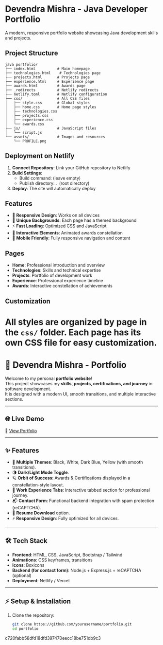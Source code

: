 
# Devendra Mishra - Java Developer Portfolio

A modern, responsive portfolio website showcasing Java development skills and projects.

## Project Structure

```
java portfolio/
├── index.html          # Main homepage
├── technologies.html    # Technologies page
├── projects.html       # Projects page
├── experience.html     # Experience page
├── awards.html         # Awards page
├── _redirects          # Netlify redirects
├── netlify.toml        # Netlify configuration
├── css/                # All CSS files
│   ├── style.css       # Global styles
│   ├── home.css        # Home page styles
│   ├── technologies.css
│   ├── projects.css
│   ├── experience.css
│   └── awards.css
├── js/                 # JavaScript files
│   └── script.js
└── assets/             # Images and resources
    └── PROFILE.png
```

## Deployment on Netlify

1. **Connect Repository**: Link your GitHub repository to Netlify
2. **Build Settings**:
   - Build command: (leave empty)
   - Publish directory: `.` (root directory)
3. **Deploy**: The site will automatically deploy

## Features

- 🌟 **Responsive Design**: Works on all devices
- 🎨 **Unique Backgrounds**: Each page has a themed background
- ⚡ **Fast Loading**: Optimized CSS and JavaScript
- 🎯 **Interactive Elements**: Animated awards constellation
- 📱 **Mobile Friendly**: Fully responsive navigation and content

## Pages

- **Home**: Professional introduction and overview
- **Technologies**: Skills and technical expertise
- **Projects**: Portfolio of development work
- **Experience**: Professional experience timeline
- **Awards**: Interactive constellation of achievements

## Customization

All styles are organized by page in the `css/` folder. Each page has its own CSS file for easy customization.
=======
# 🚀 Devendra Mishra - Portfolio

Welcome to my personal **portfolio website**!  
This project showcases my **skills, projects, certifications, and journey** in software development.  
It is designed with a modern UI, smooth transitions, and multiple interactive sections.

---

## 🌐 Live Demo
🔗 [View Portfolio](https://devportfo1io.netlify.app/)

---

## ✨ Features
- 🎨 **Multiple Themes**: Black, White, Dark Blue, Yellow (with smooth transitions).
- 🌗 **Dark/Light Mode Toggle**.
- 🪐 **Orbit of Success**: Awards & Certifications displayed in a constellation-style layout.
- 📂 **Work Experience Tabs**: Interactive tabbed section for professional journey.
- 📬 **Contact Form**: Functional backend integration with spam protection (reCAPTCHA).
- 📄 **Resume Download** option.
- ⚡ **Responsive Design**: Fully optimized for all devices.

---

## 🛠️ Tech Stack
- **Frontend**: HTML, CSS, JavaScript, Bootstrap / Tailwind
- **Animations**: CSS keyframes, transitions
- **Icons**: Boxicons
- **Backend (for contact form)**: Node.js + Express.js + reCAPTCHA (optional)
- **Deployment**: Netlify / Vercel
---

## ⚡ Setup & Installation
1. Clone the repository:
   ```bash
   git clone https://github.com/yourusername/portfolio.git
   cd portfolio
 c720fabb58dfd18dfd397470eecc18be751db9c3

